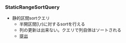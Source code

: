 ### StaticRangeSortQuery
- 静的区間sortクエリ
  - 半開区間[l,r)に対するsortを行える
  - 列の更新は出来ない。クエリで列自体はソートされる
  - [提出](https://atcoder.jp/contests/abc237/submissions/43277175)